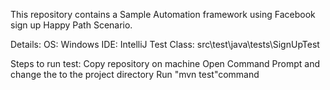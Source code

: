 This repository contains a Sample Automation framework using Facebook sign up Happy Path Scenario. 

Details:
OS: Windows
IDE: IntelliJ
Test Class: src\test\java\tests\SignUpTest

Steps to run test:
Copy repository on machine
Open Command Prompt and change the to the project directory
Run "mvn test"command